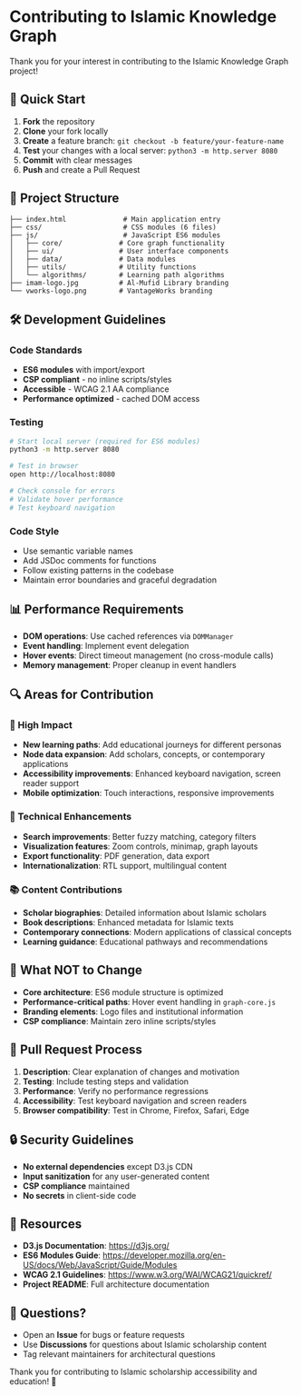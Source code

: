 # Contributing to Islamic Knowledge Graph

Thank you for your interest in contributing to the Islamic Knowledge Graph project!

## 🚀 Quick Start

1. **Fork** the repository
2. **Clone** your fork locally
3. **Create** a feature branch: `git checkout -b feature/your-feature-name`
4. **Test** your changes with a local server: `python3 -m http.server 8080`
5. **Commit** with clear messages
6. **Push** and create a Pull Request

## 📁 Project Structure

```
├── index.html              # Main application entry
├── css/                    # CSS modules (6 files)
├── js/                     # JavaScript ES6 modules
│   ├── core/              # Core graph functionality
│   ├── ui/                # User interface components
│   ├── data/              # Data modules
│   ├── utils/             # Utility functions
│   └── algorithms/        # Learning path algorithms
├── imam-logo.jpg          # Al-Mufid Library branding
└── vworks-logo.png        # VantageWorks branding
```

## 🛠 Development Guidelines

### Code Standards
- **ES6 modules** with import/export
- **CSP compliant** - no inline scripts/styles
- **Accessible** - WCAG 2.1 AA compliance
- **Performance optimized** - cached DOM access

### Testing
```bash
# Start local server (required for ES6 modules)
python3 -m http.server 8080

# Test in browser
open http://localhost:8080

# Check console for errors
# Validate hover performance
# Test keyboard navigation
```

### Code Style
- Use semantic variable names
- Add JSDoc comments for functions
- Follow existing patterns in the codebase
- Maintain error boundaries and graceful degradation

## 📊 Performance Requirements

- **DOM operations**: Use cached references via `DOMManager`
- **Event handling**: Implement event delegation
- **Hover events**: Direct timeout management (no cross-module calls)
- **Memory management**: Proper cleanup in event handlers

## 🔍 Areas for Contribution

### 🎯 High Impact
- **New learning paths**: Add educational journeys for different personas
- **Node data expansion**: Add scholars, concepts, or contemporary applications
- **Accessibility improvements**: Enhanced keyboard navigation, screen reader support
- **Mobile optimization**: Touch interactions, responsive improvements

### 🔧 Technical Enhancements
- **Search improvements**: Better fuzzy matching, category filters
- **Visualization features**: Zoom controls, minimap, graph layouts
- **Export functionality**: PDF generation, data export
- **Internationalization**: RTL support, multilingual content

### 📚 Content Contributions
- **Scholar biographies**: Detailed information about Islamic scholars
- **Book descriptions**: Enhanced metadata for Islamic texts
- **Contemporary connections**: Modern applications of classical concepts
- **Learning guidance**: Educational pathways and recommendations

## 🚨 What NOT to Change

- **Core architecture**: ES6 module structure is optimized
- **Performance-critical paths**: Hover event handling in `graph-core.js`
- **Branding elements**: Logo files and institutional information
- **CSP compliance**: Maintain zero inline scripts/styles

## 📝 Pull Request Process

1. **Description**: Clear explanation of changes and motivation
2. **Testing**: Include testing steps and validation
3. **Performance**: Verify no performance regressions
4. **Accessibility**: Test keyboard navigation and screen readers
5. **Browser compatibility**: Test in Chrome, Firefox, Safari, Edge

## 🔒 Security Guidelines

- **No external dependencies** except D3.js CDN
- **Input sanitization** for any user-generated content
- **CSP compliance** maintained
- **No secrets** in client-side code

## 📖 Resources

- **D3.js Documentation**: https://d3js.org/
- **ES6 Modules Guide**: https://developer.mozilla.org/en-US/docs/Web/JavaScript/Guide/Modules
- **WCAG 2.1 Guidelines**: https://www.w3.org/WAI/WCAG21/quickref/
- **Project README**: Full architecture documentation

## 💬 Questions?

- Open an **Issue** for bugs or feature requests
- Use **Discussions** for questions about Islamic scholarship content
- Tag relevant maintainers for architectural questions

Thank you for contributing to Islamic scholarship accessibility and education! 🌟